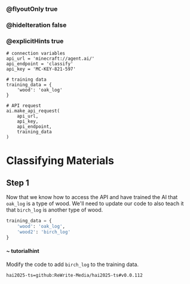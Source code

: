 ### @flyoutOnly true
### @hideIteration false
### @explicitHints true

```python-template
# connection variables
api_url = 'minecraft://agent.ai/'
api_endpoint = 'classify'
api_key = 'MC-KEY-821-597'
 
# training data
training_data = {
    'wood': 'oak_log'
}
 
# API request
ai.make_api_request(
    api_url,
    api_key,
    api_endpoint,
    training_data
)

```

# Classifying Materials

## Step 1
Now that we know how to access the API and have trained the AI that `oak_log` is a type of wood. We'll need to update our code to also teach it that `birch_log` is another type of wood.

```python
training_data = {
    'wood': 'oak_log',
    'wood2': 'birch_log'
}
```
#### ~ tutorialhint 
Modify the code to add `birch_log` to the training data.


```package
hai2025-ts=github:ReWrite-Media/hai2025-ts#v0.0.112
```
